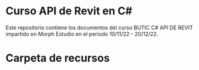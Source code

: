 # Curso API de Revit en C#

Este repositorio contiene los documentos del curso BUTIC C# API DE REVIT impartido en Morph Estudio en el periodo 10/11/22 - 20/12/22.

# Carpeta de recursos



